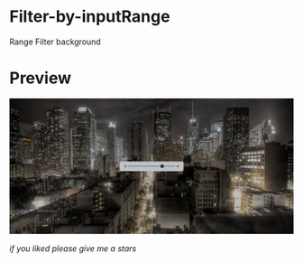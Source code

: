# Filter-by-inputRange
Range Filter background

# Preview

<img src="./images/Preaview.png" alt="">

*if you liked please give me a stars*

